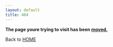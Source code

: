 ```yaml
---
layout: default
title: 404
---
```

**The page youre trying to visit has been [moved.](https://ikstokie1.github.io/Games%20&%20projects)**

Back to [HOME](https://ikstokie1.github.io/)
